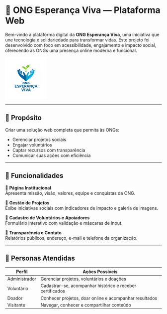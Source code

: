 # 💙 ONG Esperança Viva — Plataforma Web

Bem-vindo à plataforma digital da **ONG Esperança Viva**, uma iniciativa que une tecnologia e solidariedade para transformar vidas. Este projeto foi desenvolvido com foco em acessibilidade, engajamento e impacto social, oferecendo às ONGs uma presença online moderna e funcional.

![Logo da ONG Esperança Viva](img/logo_ong.png)

---

## 🌟 Propósito

Criar uma solução web completa que permita às ONGs:

- Gerenciar projetos sociais
- Engajar voluntários
- Captar recursos com transparência
- Comunicar suas ações com eficiência

---

## 🧩 Funcionalidades

🔹 **Página Institucional**  
Apresenta missão, visão, valores, equipe e conquistas da ONG.

🔹 **Gestão de Projetos**  
Exibe iniciativas sociais com indicadores de impacto e galeria de imagens.

🔹 **Cadastro de Voluntários e Apoiadores**  
Formulário interativo com validação e máscaras de input.

🔹 **Transparência e Contato**  
Relatórios públicos, endereço, e-mail e telefone da organização.

---

## 👥 Personas Atendidas

| Perfil        | Ações Possíveis                                         |
|---------------|---------------------------------------------------------|
| Administrador | Gerenciar projetos, voluntários e doações               |
| Voluntário    | Cadastrar-se, acompanhar histórico e receber certificados |
| Doador        | Conhecer projetos, doar online e acompanhar resultados  |
| Visitante     | Navegar, conhecer e compartilhar conteúdo               |

